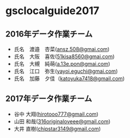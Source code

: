 # gsclocalguide2017

## 2016年データ作業チーム
* 氏名　渡邉　杏菜(ansz.508@gmai.com)
* 氏名　大阪　喜佐(51kisa8560@gmai.com)
* 氏名　大槻　純萌(a.13e.pon@gmai.com)
* 氏名　江口　弥生(yayoi.eguchi@gmai.com)
* 氏名　加藤　夕佳（katoyuka7418@gmail.com)

## 2017年データ作業チーム
* 谷中 大翔(hirotooo777@gmail.com)
* 山田 和哉(316originaloveee@gmail.com)
* 大井 直樹(chipstar3149@gmail.com)
